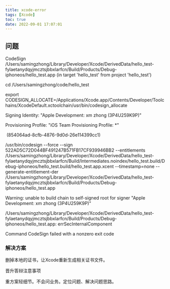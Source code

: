 ```yaml
---
title: xcode-error
tags: [Xcode]
toc: true
date: 2022-09-01 17:07:01
---
```


## 问题

CodeSign /Users/samingzhong/Library/Developer/Xcode/DerivedData/hello_test-fylaetanydqyjmcztsjbbxlarfcn/Build/Products/Debug-iphoneos/hello_test.app (in target 'hello_test' from project 'hello_test')

  cd /Users/samingzhong/code/hello_test

export CODESIGN_ALLOCATE\=/Applications/Xcode.app/Contents/Developer/Toolchains/XcodeDefault.xctoolchain/usr/bin/codesign_allocate

   

  Signing Identity:   "Apple Development: xm zhong (3P4U259K9P)"

  Provisioning Profile: "iOS Team Provisioning Profile: *"

​             (854064ad-8cfb-4876-9d0d-26e114399cc1)

   

  /usr/bin/codesign --force --sign 522AD5C72D044BF491247B571FB17CF939946BB2 --entitlements /Users/samingzhong/Library/Developer/Xcode/DerivedData/hello_test-fylaetanydqyjmcztsjbbxlarfcn/Build/Intermediates.noindex/hello_test.build/Debug-iphoneos/hello_test.build/hello_test.app.xcent --timestamp\=none --generate-entitlement-der /Users/samingzhong/Library/Developer/Xcode/DerivedData/hello_test-fylaetanydqyjmcztsjbbxlarfcn/Build/Products/Debug-iphoneos/hello_test.app



Warning: unable to build chain to self-signed root for signer "Apple Development: xm zhong (3P4U259K9P)"

/Users/samingzhong/Library/Developer/Xcode/DerivedData/hello_test-fylaetanydqyjmcztsjbbxlarfcn/Build/Products/Debug-iphoneos/hello_test.app: errSecInternalComponent

Command CodeSign failed with a nonzero exit code



### 解决方案

删掉本地的证书，让Xcode重新生成相关证书文件。



晋升答辩注意事项

重方案轻细节。不会问业务。定位问题、解决问题思路。
